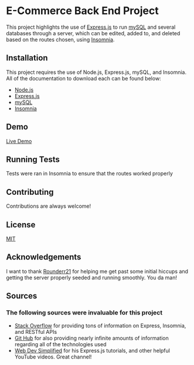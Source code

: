 
# E-Commerce Back End Project

This project highlights the use of [Express.js](https://expressjs.com/) to run [mySQL](https://www.mysql.com/) and several databases through a server, which can be edited, added to, and deleted based on the routes chosen, using [Insomnia](https://insomnia.rest/).




## Installation

This project requires the use of Node.js, Express.js, mySQL, and Insomnia. All of the documentation to download each can be found below: 
  - [Node.js](https://nodejs.org/en)
  - [Express.js](https://expressjs.com/)
  - [mySQL](https://www.mysql.com/)
  - [Insomnia](https://insomnia.rest/)


    
## Demo

[Live Demo](https://drive.google.com/file/d/1GJcqHnqvjoOlteuK-z9bF3-picC00xXM/view)


## Running Tests

Tests were ran in Insomnia to ensure that the routes worked properly


## Contributing

Contributions are always welcome!




## License

[MIT](https://choosealicense.com/licenses/mit/)


## Acknowledgements

 I want to thank [Rounderr21](https://github.com/Rounderr21) for helping me get past some initial hiccups and getting the server properly seeded and running smoothly. You da man!

## Sources

### The following sources were invaluable for this project
  - [Stack Overflow](https://stackoverflow.com/) for providing tons of information on Express, Insomnia, and RESTful APIs
  - [Git Hub](https://github.com/) for also providing nearly infinite amounts of information regarding all of the technologies used
  - [Web Dev Simplified](https://www.youtube.com/@WebDevSimplified) for his Express.js tutorials, and other helpful YouTube videos. Great channel!
